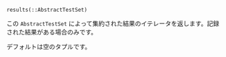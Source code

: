 ```
results(::AbstractTestSet)
```

この `AbstractTestSet` によって集約された結果のイテレータを返します。記録された結果がある場合のみです。

デフォルトは空のタプルです。
